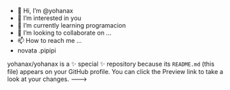 - 👋 Hi, I’m @yohanax
- 👀 I’m interested in you 
- 🌱 I’m currently learning  programacion 
- 💞️ I’m looking to collaborate on ...
- 📫 How to reach me ...
- novata .pipipi 


yohanax/yohanax is a ✨ special ✨ repository because its `README.md` (this file) appears on your GitHub profile.
You can click the Preview link to take a look at your changes.
--->
